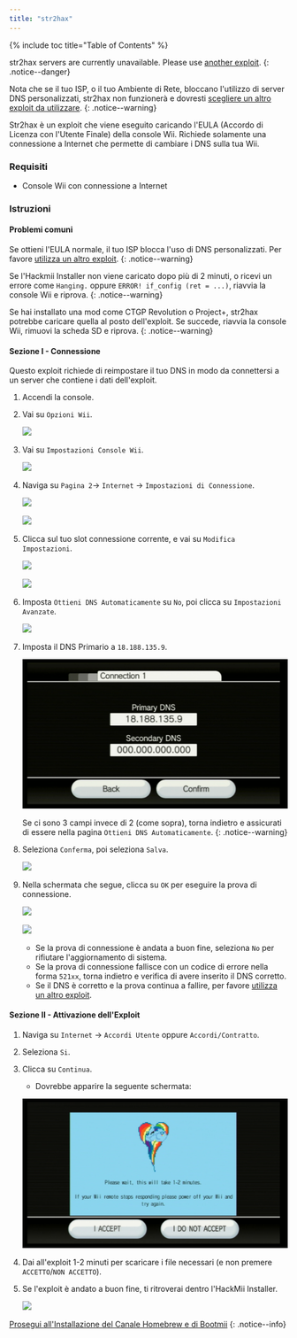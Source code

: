 ```yaml
---
title: "str2hax"
---
```


{% include toc title="Table of Contents" %}

str2hax servers are currently unavailable. Please use [another exploit](get-started).
{: .notice--danger}

Nota che se il tuo ISP, o il tuo Ambiente di Rete, bloccano l'utilizzo di server DNS personalizzati, str2hax non funzionerà e dovresti [ scegliere un altro exploit da utilizzare](get-started).
{: .notice--warning}

Str2hax è un exploit che viene eseguito caricando l'EULA (Accordo di Licenza con l'Utente Finale) della console Wii. Richiede solamente una connessione a Internet che permette di cambiare i DNS sulla tua Wii.

### Requisiti

* Console Wii con connessione a Internet

### Istruzioni

#### Problemi comuni

Se ottieni l'EULA normale, il tuo ISP blocca l'uso di DNS personalizzati. Per favore [utilizza un altro exploit](get-started).
{: .notice--warning}

Se l'Hackmii Installer non viene caricato dopo più di 2 minuti, o ricevi un errore come `Hanging.` oppure `ERROR! if_config (ret = ...)`, riavvia la console Wii e riprova.
{: .notice--warning}

Se hai installato una mod come CTGP Revolution o Project+, str2hax potrebbe caricare quella al posto dell'exploit. Se succede, riavvia la console Wii, rimuovi la scheda SD e riprova.
{: .notice--warning}

#### Sezione I - Connessione

Questo exploit richiede di reimpostare il tuo DNS in modo da connettersi a un server che contiene i dati dell'exploit.

1. Accendi la console.
1. Vai su `Opzioni Wii`.

    ![](/images/riiconnect24/Internet_1.png)

1. Vai su `Impostazioni Console Wii`.

    ![](/images/riiconnect24/Internet_2.png)

1. Naviga su `Pagina 2`-> `Internet` -> `Impostazioni di Connessione`.

    ![](/images/riiconnect24/Internet_3.png)

    ![](/images/riiconnect24/Internet_4.png)

1. Clicca sul tuo slot connessione corrente, e vai su `Modifica Impostazioni`.

    ![](/images/riiconnect24/Internet_5.png)

    ![](/images/riiconnect24/Internet_6.png)

1. Imposta `Ottieni DNS Automaticamente` su `No`, poi clicca su `Impostazioni Avanzate`.

    ![](/images/riiconnect24/Internet_7.png)

1. Imposta il DNS Primario a `18.188.135.9`.

    ![](/images/exploits/str2hax/dns.png)

    Se ci sono 3 campi invece di 2 (come sopra), torna indietro e assicurati di essere nella pagina `Ottieni DNS Automaticamente`.
    {: .notice--warning}

1. Seleziona `Conferma`, poi seleziona `Salva`.

    ![](/images/riiconnect24/Internet_10.png)

1. Nella schermata che segue, clicca su `OK` per eseguire la prova di connessione.

    ![](/images/riiconnect24/Internet_11.png)

    ![](/images/riiconnect24/Internet_12.png)

    + Se la prova di connessione è andata a buon fine, seleziona `No` per rifiutare l'aggiornamento di sistema.
    + Se la prova di connessione fallisce con un codice di errore nella forma `521xx`, torna indietro e verifica di avere inserito il DNS corretto.
    + Se il DNS è corretto e la prova continua a fallire, per favore [utilizza un altro exploit](get-started).

#### Sezione II - Attivazione dell'Exploit

1. Naviga su `Internet` -> `Accordi Utente` oppure `Accordi/Contratto`.
1. Seleziona `Si`.
1. Clicca su `Continua`.
    + Dovrebbe apparire la seguente schermata:

    ![](/images/exploits/str2hax/EULA.png)

1. Dai all'exploit 1-2 minuti per scaricare i file necessari (e non premere `ACCETTO`/`NON ACCETTO`).
1. Se l'exploit è andato a buon fine, ti ritroverai dentro l'HackMii Installer.

    ![](/images/hackmii/scam.png)

[Prosegui all'Installazione del Canale Homebrew e di Bootmii](hbc)
{: .notice--info}
